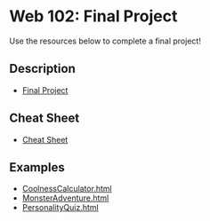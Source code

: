 # Web 102: Final Project
Use the resources below to complete a final project!

## Description
- [Final Project](FinalProject.md)

## Cheat Sheet
- [Cheat Sheet](CheatSheet.md)

## Examples
- <a href="CoolnessCalculator.html" target="_blank">CoolnessCalculator.html</a>
- <a href="MonsterAdventure.html" target="_blank">MonsterAdventure.html</a>
- <a href="PersonalityQuiz.html" target="_blank">PersonalityQuiz.html</a>